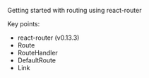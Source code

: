 Getting started with routing using react-router

Key points:

 - react-router (v0.13.3)
 - Route
 - RouteHandler
 - DefaultRoute
 - Link
